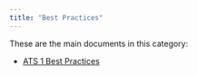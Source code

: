 ```yaml
---
title: "Best Practices"
---
```


These are the main documents in this category:

* [ATS 1 Best Practices](bp-version-1/bp-version-1)